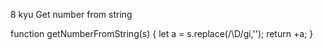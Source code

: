 8 kyu
Get number from string

function getNumberFromString(s) {
  let a = s.replace(/\D/gi,'');
  return +a;
}
